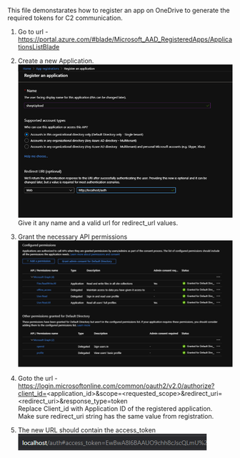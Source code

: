 This file demonstarates how to register an app on OneDrive to generate the required tokens for C2 communication.

1. Go to url -  
	https://portal.azure.com/#blade/Microsoft_AAD_RegisteredApps/ApplicationsListBlade 

2. Create a new Application.  
	<img src="./img/Register.png"/>
	Give it any name and a valid url for redirect_url values.  

3. Grant the necessary API permissions  
	<img src="./img/Permissions.png"/>  
	
4. Goto the url -  
	https://login.microsoftonline.com/common/oauth2/v2.0/authorize?client_id=<application_id>&scope=<requested_scope>&redirect_uri=<redirect_uri>&response_type=token  
	Replace Client_id with Application ID of the registered application.  
	Make sure redirect_uri string has the same value from registration.  

5. The new URL should contain the access_token  
	<img src="./img/token.png"/>


